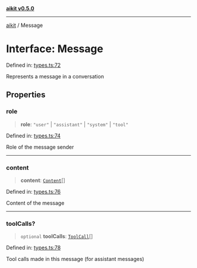 [**aikit v0.5.0**](../README.md)

***

[aikit](../README.md) / Message

# Interface: Message

Defined in: [types.ts:72](https://github.com/chinmaymk/aikit/blob/main/src/types.ts#L72)

Represents a message in a conversation

## Properties

### role

> **role**: `"user"` \| `"assistant"` \| `"system"` \| `"tool"`

Defined in: [types.ts:74](https://github.com/chinmaymk/aikit/blob/main/src/types.ts#L74)

Role of the message sender

***

### content

> **content**: [`Content`](../type-aliases/Content.md)[]

Defined in: [types.ts:76](https://github.com/chinmaymk/aikit/blob/main/src/types.ts#L76)

Content of the message

***

### toolCalls?

> `optional` **toolCalls**: [`ToolCall`](ToolCall.md)[]

Defined in: [types.ts:78](https://github.com/chinmaymk/aikit/blob/main/src/types.ts#L78)

Tool calls made in this message (for assistant messages)
